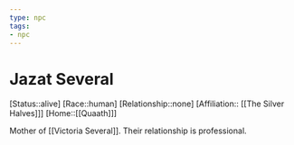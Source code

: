 ```yaml
---
type: npc
tags: 
- npc
---
```


# Jazat Several
[Status::alive]
[Race::human]
[Relationship::none]
[Affiliation:: [[The Silver Halves]]]
[Home::[[Quaath]]]

Mother of [[Victoria Several]]. Their relationship is professional.